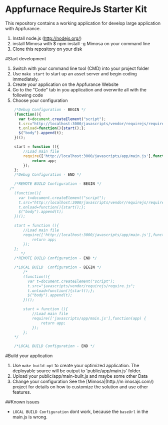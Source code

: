 Appfurnace RequireJs Starter Kit
========================

This repository contains a working application for develop large application with Appfurance.

1. Install node.js (http://nodejs.org/)
2. install Mimosa with $ npm install -g Mimosa on your command line
3. Clone this repository on your disk


#Start development
 1. Switch with your command line tool (CMD) into your project folder
 2. Use `make start` to start up an asset server and begin coding immediately.
 3. Create your application on the Appfurance Website
 4. Go to the "Code" tab in you application and overwrite all with the following code
 5. Choose your configuration
```javascript
    /*Debug Configuration - BEGIN */
    (function(){
      var t=document.createElement("script");
      t.src="http://localhost:3000/javascripts/vendor/requirejs/require.js";
      t.onload=function(){start();};
      $("body").append(t);
    })();

    start = function (){
        //Load main file
        require(['http://localhost:3000/javascripts/app/main.js'],function(app) {
            return app;
        });
    };
    /*Debug Configuration - END */

    /*REMOTE BUILD Configuration - BEGIN */
  /*
    (function(){
      var t=document.createElement("script");
      t.src="http://localhost:3000/javascripts/vendor/requirejs/require.js";
      t.onload=function(){start();};
      $("body").append(t);
    })();

    start = function (){
        //Load main file
        require(['http://localhost:3000/javascripts/app/main.js'],function(app) {
            return app;
        });
    };
       */
    /*REMOTE BUILD Configuration - END */

    /*LOCAL BUILD  Configuration - BEGIN */
        /*
        (function(){
          var t=document.createElement("script");
          t.src="javascripts/vendor/requirejs/require.js";
          t.onload=function(){start();};
          $("body").append(t);
        })();

        start = function (){
            //Load main file
            require(['javascripts/app/main.js'],function(app) {
                return app;
            });
        };
    */

    /*LOCAL BUILD Configuration - END */
```

#Build your application
 1. Use `make build-opt` to create your optimized application. The deployable source will be output to 'public/app/main.js' folder.
 2. Upload your public/app/main-built.js and maybe some other Data
 3. Change your configuration
 See the [Mimosa](http://m
imosajs.com/) project for details on how to customize the solution and use other features.

##Known issues
 * `LOCAL BUILD Configuration` dont work, because the `baseUrl` in the main.js is wrong.
